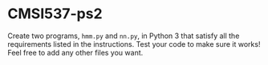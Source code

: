 # CMSI537-ps2

Create two programs, ```hmm.py``` and ```nn.py```, in Python 3 that satisfy all the requirements listed in the instructions. Test your code to make sure it works! Feel free to add any other files you want.